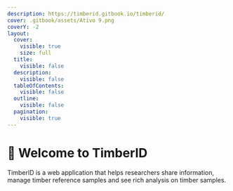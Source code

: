 ```yaml
---
description: https://timberid.gitbook.io/timberid/
cover: .gitbook/assets/Ativo 9.png
coverY: -2
layout:
  cover:
    visible: true
    size: full
  title:
    visible: false
  description:
    visible: false
  tableOfContents:
    visible: false
  outline:
    visible: false
  pagination:
    visible: true
---
```


# 🌳 Welcome to TimberID



TimberID is a web application that helps researchers share information, manage timber reference samples and see rich analysis on timber samples.

